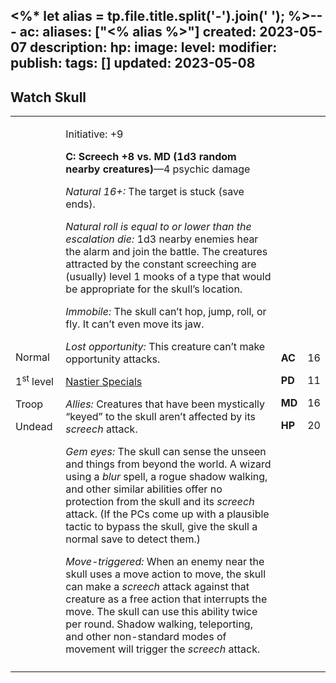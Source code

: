 <%* let alias = tp.file.title.split('-').join(' '); %>---
ac: 
aliases: ["<% alias %>"]
created: 2023-05-07
description: 
hp: 
image: 
level: 
modifier: 
publish: 
tags: []
updated: 2023-05-08
---

## Watch Skull

<table>
<colgroup>
<col style="width: 16%" />
<col style="width: 72%" />
<col style="width: 5%" />
<col style="width: 5%" />
</colgroup>
<tbody>
<tr class="odd">
<td><p>Normal</p>
<p>1<sup>st</sup> level</p>
<p>Troop</p>
<p>Undead</p></td>
<td><p>Initiative: +9</p>
<p><strong>C: Screech +8 vs. MD (1d3 random nearby creatures)</strong>—4
psychic damage</p>
<p><em>Natural 16+:</em> The target is stuck (save ends).</p>
<p><em>Natural roll is equal to or lower than the escalation die:</em>
1d3 nearby enemies hear the alarm and join the battle. The creatures
attracted by the constant screeching are (usually) level 1 mooks of a
type that would be appropriate for the skull’s location.</p>
<p><em>Immobile:</em> The skull can’t hop, jump, roll, or fly. It can’t
even move its jaw.</p>
<p><em>Lost opportunity:</em> This creature can’t make opportunity
attacks.</p>
<p><u>Nastier Specials</u></p>
<p><em>Allies:</em> Creatures that have been mystically “keyed” to the
skull aren’t affected by its <em>screech</em> attack.</p>
<p><em>Gem eyes:</em> The skull can sense the unseen and things from
beyond the world. A wizard using a <em>blur</em> spell, a rogue shadow
walking, and other similar abilities offer no protection from the skull
and its <em>screech</em> attack. (If the PCs come up with a plausible
tactic to bypass the skull, give the skull a normal save to detect
them.)</p>
<p><em>Move-triggered:</em> When an enemy near the skull uses a move
action to move, the skull can make a <em>screech</em> attack against
that creature as a free action that interrupts the move. The skull can
use this ability twice per round. Shadow walking, teleporting, and other
non-standard modes of movement will trigger the <em>screech</em>
attack.</p></td>
<td><p><strong>AC</strong></p>
<p><strong>PD</strong></p>
<p><strong>MD</strong></p>
<p><strong>HP</strong></p></td>
<td><p>16</p>
<p>11</p>
<p>16</p>
<p>20</p></td>
</tr>
<tr class="even">
<td></td>
<td></td>
<td></td>
<td></td>
</tr>
</tbody>
</table>
